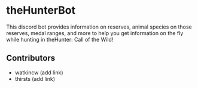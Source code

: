 # theHunterBot

This discord bot provides information on reserves, animal species on those reserves, medal ranges, and more to help you get information on the fly while hunting in theHunter: Call of the Wild!

## Contributors

- watkincw (add link)
- thirsts (add link)
